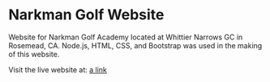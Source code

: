 # Narkman Golf Website
 Website for Narkman Golf Academy located at Whittier Narrows GC in Rosemead, CA.
 Node.js, HTML, CSS, and Bootstrap was used in the making of this website.

 Visit the live website at: [a link](https://narkmangolf.com/)
